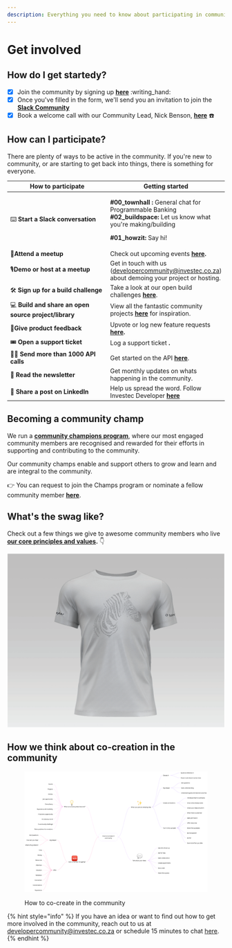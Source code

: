 ```yaml
---
description: Everything you need to know about participating in community
---
```


# Get involved

## How do I get startedy?

* [x] Join the community by signing up [**here**](https://forms.office.com/pages/responsepage.aspx?id=vBFqbZpG30ilSNPzU6wb6KOYGqI-gNhHpwX37PVCtN5URUtTTVhYTTY0NzlRQVFMTktBSllaVVpJTi4u\&route=shorturl) :writing\_hand:
* [x] Once you've filled in the form, we'll send you an invitation to join the [**Slack Community**](https://investec-dev-com.slack.com/archives/C05M7DZD0B1)
* [x] Book a welcome call with our Community Lead, Nick Benson, [**here**](https://outlook.office365.com/owa/calendar/CommunityWelcomeCalls@investeceu.onmicrosoft.com/bookings/) :telephone:

## How can I participate?

There are plenty of ways to be active in the community. If you're new to community, or are starting to get back into things, there is something for everyone.

<table data-full-width="false"><thead><tr><th width="325">How to participate</th><th>Getting started</th></tr></thead><tbody><tr><td><span data-gb-custom-inline data-tag="emoji" data-code="2328">⌨️</span> <strong>Start a Slack conversation</strong></td><td><p><strong>#00_townhall :</strong> General chat for Programmable Banking<br><strong>#02_buildspace:</strong> Let us know what you're making/building</p><p><strong>#01_howzit:</strong> Say hi!</p></td></tr><tr><td><span data-gb-custom-inline data-tag="emoji" data-code="1f355">🍕</span><strong>Attend a meetup</strong></td><td>Check out upcoming events <a href="https://lu.ma/pb-community"><strong>here</strong></a><strong>.</strong></td></tr><tr><td><span data-gb-custom-inline data-tag="emoji" data-code="1f399">🎙️</span><strong>Demo or host at a meetup</strong></td><td>Get in touch with us (<a href="mailto:developercommunity@investec.co.za">developercommunity@investec.co.za</a>) about demoing your project or hosting.</td></tr><tr><td><span data-gb-custom-inline data-tag="emoji" data-code="1f6e0">🛠️</span> <strong>Sign up for a build challenge</strong></td><td>Take a look at our open build challenges <a href="../get-building/build-events/"><strong>here</strong></a>.</td></tr><tr><td><span data-gb-custom-inline data-tag="emoji" data-code="1f4bb">💻</span> <strong>Build and share an open source project/library</strong></td><td>View all the fantastic community projects <a href="https://github.com/Investec-Developer-Community/Community-Projects"><strong>here</strong></a> for inspiration.</td></tr><tr><td><span data-gb-custom-inline data-tag="emoji" data-code="1f64b">🙋</span><strong>Give product feedback</strong></td><td>Upvote or log new feature requests <a href="https://programmable-banking-community.canny.io/"><strong>here</strong></a><strong>.</strong> </td></tr><tr><td><span data-gb-custom-inline data-tag="emoji" data-code="1f39f">🎟️</span> <strong>Open a support ticket</strong></td><td>Log a support ticket <strong>.</strong></td></tr><tr><td><span data-gb-custom-inline data-tag="emoji" data-code="1f3c3-2642">🏃‍♂️</span> <strong>Send more than 1000 API calls</strong></td><td>Get started on the API <a href="../get-started/api-quick-start-guide/"><strong>here</strong></a>.</td></tr><tr><td><span data-gb-custom-inline data-tag="emoji" data-code="1f4e9">📩</span> <strong>Read the newsletter</strong></td><td>Get monthly updates on whats happening in the community.</td></tr><tr><td><span data-gb-custom-inline data-tag="emoji" data-code="1f4ac">💬</span> <strong>Share a post on LinkedIn</strong></td><td>Help us spread the word. Follow Investec Developer <a href="https://www.linkedin.com/showcase/investecdeveloper/posts/?feedView=all"><strong>here</strong></a></td></tr></tbody></table>

## Becoming a community champ

We run a [**community champions program**](community-champions.md), where our most engaged community members are recognised and rewarded for their efforts in supporting and contributing to the community.

Our community champs enable and support others to grow and learn and are integral to the community.

👉 You can request to join the Champs program or nominate a fellow community member [**here**](https://jf18emj1p49.typeform.com/to/w75Wtkts).

## What's the swag like?

Check out a few things we give to awesome community members who live [**our core principles and values**](community-manifesto.md#core-principles-and-values)**.** 👇

![A glimpse of the current Programmable Banking community swag.... with more to come.](<../.gitbook/assets/Screenshot 2024-01-31 at 11.54.33.png>)

## &#x20;How we think about co-creation in the community

<figure><img src="../.gitbook/assets/how_to_cocreate_in_community.png" alt="How to co-create in the community"><figcaption><p>How to co-create in the community</p></figcaption></figure>

{% hint style="info" %}
If you have an idea or want to find out how to get more involved in the community, reach out to us at [developercommunity@investec.co.za](mailto:developercommunity@investec.co.za) or schedule 15 minutes to chat [here](https://calendly.com/nick-offerzen/community-welcome-chat?month=2023-06).
{% endhint %}
